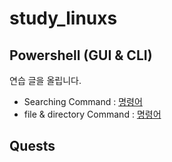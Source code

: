 # study_linuxs
## Powershell (GUI & CLI)
연습 글을 올립니다.
- Searching Command : [명령어](codes/10.powershell.sh)
- file & directory Command : [명령어](codes/20.control_file_dir_powershell.sh)

## Quests

